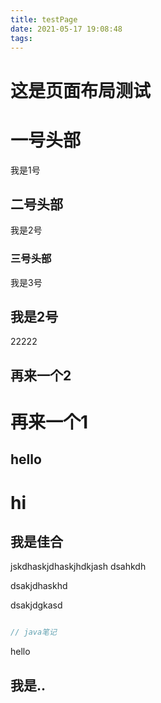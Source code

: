 ```yaml
---
title: testPage
date: 2021-05-17 19:08:48
tags:
---
```


# 这是页面布局测试

# 一号头部
我是1号
## 二号头部
我是2号
### 三号头部
我是3号

## 我是2号
22222

## 再来一个2

# 再来一个1


## hello

# hi

## 我是佳合
jskdhaskjdhaskjhdkjash
dsahkdh

dsakjdhaskhd

dsakjdgkasd

```java

// java笔记

```


hello

## 我是..


